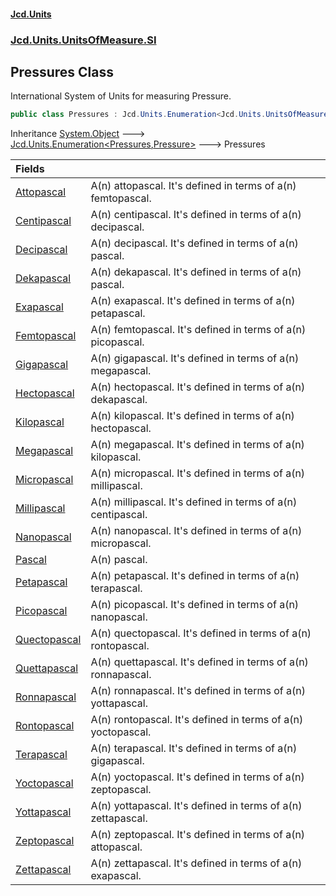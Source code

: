 #### [Jcd.Units](index.md 'index')
### [Jcd.Units.UnitsOfMeasure.SI](Jcd.Units.UnitsOfMeasure.SI.md 'Jcd.Units.UnitsOfMeasure.SI')

## Pressures Class

International System of Units for measuring Pressure.

```csharp
public class Pressures : Jcd.Units.Enumeration<Jcd.Units.UnitsOfMeasure.SI.Pressures, Jcd.Units.UnitTypes.Pressure>
```

Inheritance [System.Object](https://docs.microsoft.com/en-us/dotnet/api/System.Object 'System.Object') &#129106; [Jcd.Units.Enumeration&lt;](Jcd.Units.Enumeration_TEnumeration,T_.md 'Jcd.Units.Enumeration<TEnumeration,T>')[Pressures](Jcd.Units.UnitsOfMeasure.SI.Pressures.md 'Jcd.Units.UnitsOfMeasure.SI.Pressures')[,](Jcd.Units.Enumeration_TEnumeration,T_.md 'Jcd.Units.Enumeration<TEnumeration,T>')[Pressure](Jcd.Units.UnitTypes.Pressure.md 'Jcd.Units.UnitTypes.Pressure')[&gt;](Jcd.Units.Enumeration_TEnumeration,T_.md 'Jcd.Units.Enumeration<TEnumeration,T>') &#129106; Pressures

| Fields | |
| :--- | :--- |
| [Attopascal](Jcd.Units.UnitsOfMeasure.SI.Pressures.Attopascal.md 'Jcd.Units.UnitsOfMeasure.SI.Pressures.Attopascal') | A(n) attopascal. It's defined in terms of a(n) femtopascal. |
| [Centipascal](Jcd.Units.UnitsOfMeasure.SI.Pressures.Centipascal.md 'Jcd.Units.UnitsOfMeasure.SI.Pressures.Centipascal') | A(n) centipascal. It's defined in terms of a(n) decipascal. |
| [Decipascal](Jcd.Units.UnitsOfMeasure.SI.Pressures.Decipascal.md 'Jcd.Units.UnitsOfMeasure.SI.Pressures.Decipascal') | A(n) decipascal. It's defined in terms of a(n) pascal. |
| [Dekapascal](Jcd.Units.UnitsOfMeasure.SI.Pressures.Dekapascal.md 'Jcd.Units.UnitsOfMeasure.SI.Pressures.Dekapascal') | A(n) dekapascal. It's defined in terms of a(n) pascal. |
| [Exapascal](Jcd.Units.UnitsOfMeasure.SI.Pressures.Exapascal.md 'Jcd.Units.UnitsOfMeasure.SI.Pressures.Exapascal') | A(n) exapascal. It's defined in terms of a(n) petapascal. |
| [Femtopascal](Jcd.Units.UnitsOfMeasure.SI.Pressures.Femtopascal.md 'Jcd.Units.UnitsOfMeasure.SI.Pressures.Femtopascal') | A(n) femtopascal. It's defined in terms of a(n) picopascal. |
| [Gigapascal](Jcd.Units.UnitsOfMeasure.SI.Pressures.Gigapascal.md 'Jcd.Units.UnitsOfMeasure.SI.Pressures.Gigapascal') | A(n) gigapascal. It's defined in terms of a(n) megapascal. |
| [Hectopascal](Jcd.Units.UnitsOfMeasure.SI.Pressures.Hectopascal.md 'Jcd.Units.UnitsOfMeasure.SI.Pressures.Hectopascal') | A(n) hectopascal. It's defined in terms of a(n) dekapascal. |
| [Kilopascal](Jcd.Units.UnitsOfMeasure.SI.Pressures.Kilopascal.md 'Jcd.Units.UnitsOfMeasure.SI.Pressures.Kilopascal') | A(n) kilopascal. It's defined in terms of a(n) hectopascal. |
| [Megapascal](Jcd.Units.UnitsOfMeasure.SI.Pressures.Megapascal.md 'Jcd.Units.UnitsOfMeasure.SI.Pressures.Megapascal') | A(n) megapascal. It's defined in terms of a(n) kilopascal. |
| [Micropascal](Jcd.Units.UnitsOfMeasure.SI.Pressures.Micropascal.md 'Jcd.Units.UnitsOfMeasure.SI.Pressures.Micropascal') | A(n) micropascal. It's defined in terms of a(n) millipascal. |
| [Millipascal](Jcd.Units.UnitsOfMeasure.SI.Pressures.Millipascal.md 'Jcd.Units.UnitsOfMeasure.SI.Pressures.Millipascal') | A(n) millipascal. It's defined in terms of a(n) centipascal. |
| [Nanopascal](Jcd.Units.UnitsOfMeasure.SI.Pressures.Nanopascal.md 'Jcd.Units.UnitsOfMeasure.SI.Pressures.Nanopascal') | A(n) nanopascal. It's defined in terms of a(n) micropascal. |
| [Pascal](Jcd.Units.UnitsOfMeasure.SI.Pressures.Pascal.md 'Jcd.Units.UnitsOfMeasure.SI.Pressures.Pascal') | A(n) pascal. |
| [Petapascal](Jcd.Units.UnitsOfMeasure.SI.Pressures.Petapascal.md 'Jcd.Units.UnitsOfMeasure.SI.Pressures.Petapascal') | A(n) petapascal. It's defined in terms of a(n) terapascal. |
| [Picopascal](Jcd.Units.UnitsOfMeasure.SI.Pressures.Picopascal.md 'Jcd.Units.UnitsOfMeasure.SI.Pressures.Picopascal') | A(n) picopascal. It's defined in terms of a(n) nanopascal. |
| [Quectopascal](Jcd.Units.UnitsOfMeasure.SI.Pressures.Quectopascal.md 'Jcd.Units.UnitsOfMeasure.SI.Pressures.Quectopascal') | A(n) quectopascal. It's defined in terms of a(n) rontopascal. |
| [Quettapascal](Jcd.Units.UnitsOfMeasure.SI.Pressures.Quettapascal.md 'Jcd.Units.UnitsOfMeasure.SI.Pressures.Quettapascal') | A(n) quettapascal. It's defined in terms of a(n) ronnapascal. |
| [Ronnapascal](Jcd.Units.UnitsOfMeasure.SI.Pressures.Ronnapascal.md 'Jcd.Units.UnitsOfMeasure.SI.Pressures.Ronnapascal') | A(n) ronnapascal. It's defined in terms of a(n) yottapascal. |
| [Rontopascal](Jcd.Units.UnitsOfMeasure.SI.Pressures.Rontopascal.md 'Jcd.Units.UnitsOfMeasure.SI.Pressures.Rontopascal') | A(n) rontopascal. It's defined in terms of a(n) yoctopascal. |
| [Terapascal](Jcd.Units.UnitsOfMeasure.SI.Pressures.Terapascal.md 'Jcd.Units.UnitsOfMeasure.SI.Pressures.Terapascal') | A(n) terapascal. It's defined in terms of a(n) gigapascal. |
| [Yoctopascal](Jcd.Units.UnitsOfMeasure.SI.Pressures.Yoctopascal.md 'Jcd.Units.UnitsOfMeasure.SI.Pressures.Yoctopascal') | A(n) yoctopascal. It's defined in terms of a(n) zeptopascal. |
| [Yottapascal](Jcd.Units.UnitsOfMeasure.SI.Pressures.Yottapascal.md 'Jcd.Units.UnitsOfMeasure.SI.Pressures.Yottapascal') | A(n) yottapascal. It's defined in terms of a(n) zettapascal. |
| [Zeptopascal](Jcd.Units.UnitsOfMeasure.SI.Pressures.Zeptopascal.md 'Jcd.Units.UnitsOfMeasure.SI.Pressures.Zeptopascal') | A(n) zeptopascal. It's defined in terms of a(n) attopascal. |
| [Zettapascal](Jcd.Units.UnitsOfMeasure.SI.Pressures.Zettapascal.md 'Jcd.Units.UnitsOfMeasure.SI.Pressures.Zettapascal') | A(n) zettapascal. It's defined in terms of a(n) exapascal. |
